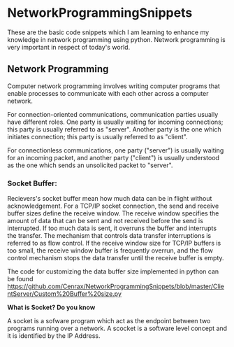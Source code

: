 # NetworkProgrammingSnippets
These are the basic code snippets which I am learning to enhance my knowledge in network programming using python. Network programming is very important in respect of today's world.

## Network Programming
Computer network programming involves writing computer programs that enable processes to communicate with each other across a computer network.

For connection-oriented communications, communication parties usually have different roles. One party is usually waiting for incoming connections; this party is usually referred to as "server". Another party is the one which initiates connection; this party is usually referred to as "client".

For connectionless communications, one party ("server") is usually waiting for an incoming packet, and another party ("client") is usually understood as the one which sends an unsolicited packet to "server". 

### Socket Buffer:

Recievers's socket buffer mean how much data can be in flight without acknowledgement. For a TCP/IP socket connection, the send and receive buffer sizes define the receive window. The receive window specifies the amount of data that can be sent and not received before the send is interrupted. If too much data is sent, it overruns the buffer and interrupts the transfer. The mechanism that controls data transfer interruptions is referred to as flow control. If the receive window size for TCP/IP buffers is too small, the receive window buffer is frequently overrun, and the flow control mechanism stops the data transfer until the receive buffer is empty.

The code for customizing the data buffer size implemented in python can be found <href>https://github.com/Cenrax/NetworkProgrammingSnippets/blob/master/ClientServer/Custom%20Buffer%20size.py</href>

**What is Socket? Do you know**

A socket is a sofware program which act as the endpoint between two programs running over a network. A scocket is a software level concept and it is identified by the IP Address.
